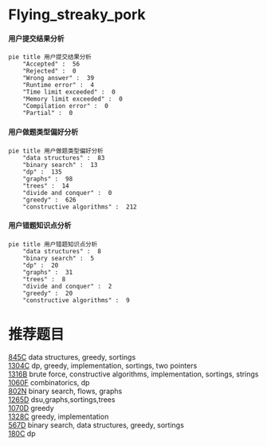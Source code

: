 # Flying_streaky_pork

<!-- tabs:start -->



#### **用户提交结果分析**

```mermaid
pie title 用户提交结果分析
    "Accepted" :  56
    "Rejected" :  0
    "Wrong answer" :  39
    "Runtime error" :  4
    "Time limit exceeded" :  0
    "Memory limit exceeded" :  0
    "Compilation error" :  0
    "Partial" :  0
```

#### **用户做题类型偏好分析**

```mermaid
pie title 用户做题类型偏好分析
    "data structures" :  83
    "binary search" :  13
    "dp" :  135
    "graphs" :  98
    "trees" :  14
    "divide and conquer" :  0
    "greedy" :  626
    "constructive algorithms" :  212
```
#### **用户错题知识点分析**

```mermaid
pie title 用户错题知识点分析
    "data structures" :  8
    "binary search" :  5
    "dp" :  20
    "graphs" :  31
    "trees" :  8
    "divide and conquer" :  2
    "greedy" :  20
    "constructive algorithms" :  9
```



<!-- tabs:end -->
# 推荐题目
[845C](https://codeforces.com/contest/845/problem/C)		data structures,
                        greedy,
                        sortings		  
[1304C](https://codeforces.com/contest/1304/problem/C)		dp,
                        greedy,
                        implementation,
                        sortings,
                        two pointers		  
[1316B](https://codeforces.com/contest/1316/problem/B)		brute force,
                        constructive algorithms,
                        implementation,
                        sortings,
                        strings		  
[1060F](https://codeforces.com/contest/1060/problem/F)		combinatorics,
                        dp		  
[802N](https://codeforces.com/contest/802/problem/N)		binary search,
                        flows,
                        graphs		  
[1265D](https://codeforces.com/contest/1265/problem/D)		dsu,graphs,sortings,trees		  
[1070D](https://codeforces.com/contest/1070/problem/D)		greedy		  
[1328C](https://codeforces.com/contest/1328/problem/C)		greedy,
                        implementation		  
[567D](https://codeforces.com/contest/567/problem/D)		binary search,
                        data structures,
                        greedy,
                        sortings		  
[180C](https://codeforces.com/contest/180/problem/C)		dp		  
